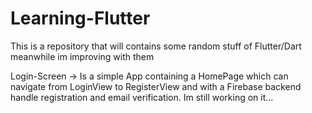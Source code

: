 # Learning-Flutter
This is a repository that will contains some random stuff of Flutter/Dart meanwhile im improving with them

Login-Screen -> Is a simple App containing a HomePage which can navigate from LoginView to RegisterView and with a Firebase backend handle registration and email verification. Im still working on it...
